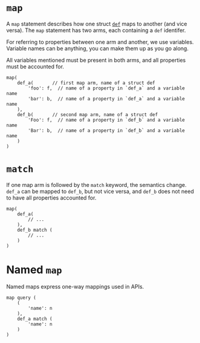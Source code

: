 # `map`

A `map` statement describes how one struct [`def`](def.md) maps to another (and vice versa). The `map` statement has two arms, each containing a `def` identifer.

For referring to properties between one arm and another, we use variables. Variable names can be anything, you can make them up as you go along.

All variables mentioned must be present in both arms, and all properties must be accounted for.

```ontol
map(
    def_a(       // first map arm, name of a struct def
        'foo': f,  // name of a property in `def_a` and a variable name
        'bar': b,  // name of a property in `def_a` and a variable name
    ),
    def_b(       // second map arm, name of a struct def
        'Foo': f,  // name of a property in `def_b` and a variable name
        'Bar': b,  // name of a property in `def_b` and a variable name
    )
)
```

# `match`

If one map arm is followed by the `match` keyword, the semantics change. `def_a` can be mapped to `def_b`, but not vice versa, and `def_b` does not need to have all properties accounted for.

```ontol
map(
    def_a(
        // ...
    ),
    def_b match (
        // ...
    )
)
```

# Named `map`

Named maps express one-way mappings used in APIs.

```ontol
map query (
    (
        'name': n
    ),
    def_a match (
        'name': n
    )
)
```

